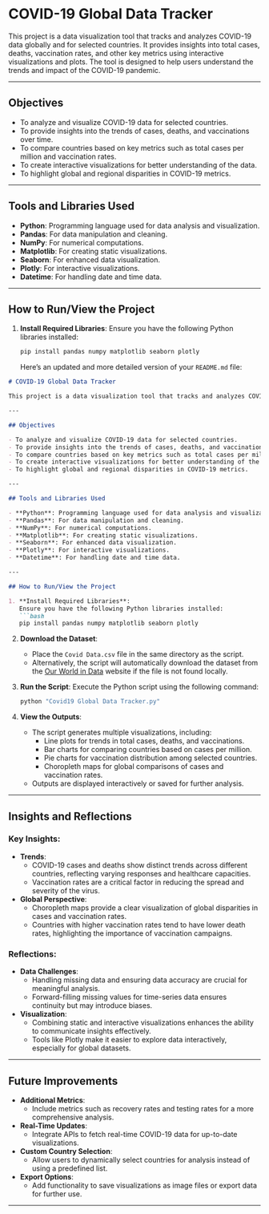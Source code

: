 # COVID-19 Global Data Tracker

This project is a data visualization tool that tracks and analyzes COVID-19 data globally and for selected countries. It provides insights into total cases, deaths, vaccination rates, and other key metrics using interactive visualizations and plots. The tool is designed to help users understand the trends and impact of the COVID-19 pandemic.

---

## Objectives

- To analyze and visualize COVID-19 data for selected countries.
- To provide insights into the trends of cases, deaths, and vaccinations over time.
- To compare countries based on key metrics such as total cases per million and vaccination rates.
- To create interactive visualizations for better understanding of the data.
- To highlight global and regional disparities in COVID-19 metrics.

---

## Tools and Libraries Used

- **Python**: Programming language used for data analysis and visualization.
- **Pandas**: For data manipulation and cleaning.
- **NumPy**: For numerical computations.
- **Matplotlib**: For creating static visualizations.
- **Seaborn**: For enhanced data visualization.
- **Plotly**: For interactive visualizations.
- **Datetime**: For handling date and time data.

---

## How to Run/View the Project

1. **Install Required Libraries**:
   Ensure you have the following Python libraries installed:
   ```bash
   pip install pandas numpy matplotlib seaborn plotly

   ```
   Here’s an updated and more detailed version of your `README.md` file:

```markdown
# COVID-19 Global Data Tracker

This project is a data visualization tool that tracks and analyzes COVID-19 data globally and for selected countries. It provides insights into total cases, deaths, vaccination rates, and other key metrics using interactive visualizations and plots. The tool is designed to help users understand the trends and impact of the COVID-19 pandemic.

---

## Objectives

- To analyze and visualize COVID-19 data for selected countries.
- To provide insights into the trends of cases, deaths, and vaccinations over time.
- To compare countries based on key metrics such as total cases per million and vaccination rates.
- To create interactive visualizations for better understanding of the data.
- To highlight global and regional disparities in COVID-19 metrics.

---

## Tools and Libraries Used

- **Python**: Programming language used for data analysis and visualization.
- **Pandas**: For data manipulation and cleaning.
- **NumPy**: For numerical computations.
- **Matplotlib**: For creating static visualizations.
- **Seaborn**: For enhanced data visualization.
- **Plotly**: For interactive visualizations.
- **Datetime**: For handling date and time data.

---

## How to Run/View the Project

1. **Install Required Libraries**:
   Ensure you have the following Python libraries installed:
   ```bash
   pip install pandas numpy matplotlib seaborn plotly
   ```

2. **Download the Dataset**:
   - Place the `Covid Data.csv` file in the same directory as the script.
   - Alternatively, the script will automatically download the dataset from the [Our World in Data](https://covid.ourworldindata.org/data/covid-data.csv) website if the file is not found locally.

3. **Run the Script**:
   Execute the Python script using the following command:
   ```bash
   python "Covid19 Global Data Tracker.py"
   ```

4. **View the Outputs**:
   - The script generates multiple visualizations, including:
     - Line plots for trends in total cases, deaths, and vaccinations.
     - Bar charts for comparing countries based on cases per million.
     - Pie charts for vaccination distribution among selected countries.
     - Choropleth maps for global comparisons of cases and vaccination rates.
   - Outputs are displayed interactively or saved for further analysis.

---

## Insights and Reflections

### Key Insights:
- **Trends**:
  - COVID-19 cases and deaths show distinct trends across different countries, reflecting varying responses and healthcare capacities.
  - Vaccination rates are a critical factor in reducing the spread and severity of the virus.
- **Global Perspective**:
  - Choropleth maps provide a clear visualization of global disparities in cases and vaccination rates.
  - Countries with higher vaccination rates tend to have lower death rates, highlighting the importance of vaccination campaigns.

### Reflections:
- **Data Challenges**:
  - Handling missing data and ensuring data accuracy are crucial for meaningful analysis.
  - Forward-filling missing values for time-series data ensures continuity but may introduce biases.
- **Visualization**:
  - Combining static and interactive visualizations enhances the ability to communicate insights effectively.
  - Tools like Plotly make it easier to explore data interactively, especially for global datasets.

---

## Future Improvements

- **Additional Metrics**:
  - Include metrics such as recovery rates and testing rates for a more comprehensive analysis.
- **Real-Time Updates**:
  - Integrate APIs to fetch real-time COVID-19 data for up-to-date visualizations.
- **Custom Country Selection**:
  - Allow users to dynamically select countries for analysis instead of using a predefined list.
- **Export Options**:
  - Add functionality to save visualizations as image files or export data for further use.

---

